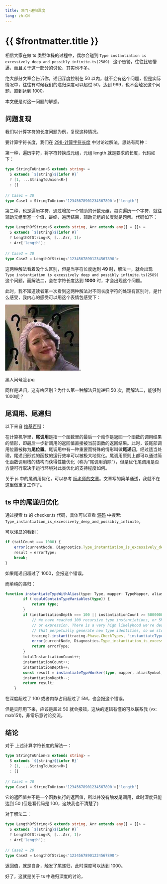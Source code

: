 ```yaml
---
title: 冷门-递归深度
lang: zh-CN
---
```


# {{ $frontmatter.title }}

相信大家在做 ts 类型体操的过程中，偶尔会碰到 `Type instantiation is excessively deep and possibly infinite.ts(2589)
` 这个告警，往往比较懵逼，而且关于这一部分的讨论，其实也不多。

绝大部分文章会告诉你，递归深度控制在 50 以内，就不会有这个问题，但是实际情况中，往往有时候我们的递归深度可以超过 50，达到 999，也不会触发这个问题，直到达到 1000。

本文便是对这一问题的解惑。

## 问题复现

我们以计算字符的长度问题为例，复现这种情况。

要计算字符长度，我们在 [298-计算字符长度](/medium/298-计算字符的长度) 中讨论过解法，思路有两种：

第一种，遍历字符，将字符转换成元组，元组 length 就是要求的长度，代码如下：

```ts
type StringToUnion<S extends string> =
  S extends `${string}${infer R}`
  ? [1, ...StringToUnion<R>]
  : []

// Case1 = 20
type Case1 = StringToUnion<'12345678901234567890'>['length']
```

第二种，也是遍历字符，通过增加一个辅助的计数元组，每次遍历一个字符，就往辅助元组里塞一个值，最终，遍历结束，辅助元组的长度就是题解。代码如下：

```ts
type LengthOfString<S extends string, Arr extends any[] = []> =
  S extends `${string}${infer R}`
  ? LengthOfString<R, [...Arr, 1]>
  : Arr['length'];

// Case2 = 20
type Case2 = LengthOfString<'12345678901234567890'>
```

这两种解法看着没什么区别，但是当字符长度达到 **49** 时，解法一，就会出现 `Type instantiation is excessively deep and possibly infinite.ts(2589)` 这个问题，而解法二，会在字符长度达到 **1000** 时，才会出现这个问题。

此时，我不知道读者第一次看到这两种解法对不同长度字符的处理有区别时，是什么感受，我内心的感受可以用这个表情包感受下：

![img](../assets/what.jpeg)。

黑人问号脸.jpg

同样是递归，这有啥区别？为什么第一种解法只能递归 50 次，而解法二，能够到 1000呢？

## 尾调用、尾递归

以下来自 [维基百科](https://zh.wikipedia.org/wiki/%E5%B0%BE%E8%B0%83%E7%94%A8)：

在计算机学里，**尾调用**是指一个函数里的最后一个动作是返回一个函数的调用结果的情形，即最后一步新调用的返回值直接被当前函数的返回结果。此时，该尾部调用位置被称为**尾位置**。尾调用中有一种重要而特殊的情形叫做**尾递归**。经过适当处理，尾递归形式的函数的运行效率可以被极大地优化。尾调用原则上都可以通过简化函数调用栈的结构而获得性能优化（称为“尾调用消除”），但是优化尾调用是否方便可行取决于运行环境对此类优化的支持程度如何。

关于 js 中的尾调用优化，可以参考 [阮老师的文章](https://www.ruanyifeng.com/blog/2015/04/tail-call.html)。文章写的简单通透，我就不在这里做重复工作了。

## ts 中的尾递归优化

通过搜索 ts 的 checker.ts 代码，具体可以查看 [源码](https://raw.githubusercontent.com/microsoft/TypeScript/v5.0.4/src/compiler/checker.ts) 中搜索: `Type_instantiation_is_excessively_deep_and_possibly_infinite`。

可以浅显的看到：

```ts
if (tailCount === 1000) {
    error(currentNode, Diagnostics.Type_instantiation_is_excessively_deep_and_possibly_infinite);
    result = errorType;
    break;
}
```

如果尾递归超过了 1000，会报这个错误。

而单纯的递归：

```ts
function instantiateTypeWithAlias(type: Type, mapper: TypeMapper, aliasSymbol: Symbol | undefined, aliasTypeArguments: readonly Type[] | undefined): Type {
        if (!couldContainTypeVariables(type)) {
            return type;
        }
        if (instantiationDepth === 100 || instantiationCount >= 5000000) {
            // We have reached 100 recursive type instantiations, or 5M type instantiations caused by the same statement
            // or expression. There is a very high likelyhood we're dealing with a combination of infinite generic types
            // that perpetually generate new type identities, so we stop the recursion here by yielding the error type.
            tracing?.instant(tracing.Phase.CheckTypes, "instantiateType_DepthLimit", { typeId: type.id, instantiationDepth, instantiationCount });
            error(currentNode, Diagnostics.Type_instantiation_is_excessively_deep_and_possibly_infinite);
            return errorType;
        }
        totalInstantiationCount++;
        instantiationCount++;
        instantiationDepth++;
        const result = instantiateTypeWorker(type, mapper, aliasSymbol, aliasTypeArguments);
        instantiationDepth--;
        return result;
    }
```

在深度超过了 100 或者内存占用超过了 5M，也会报这个错误。

但是实际用下来，应该是超过 50 就会报错，这块的逻辑有懂的可以联系我 (vx: mxb151)，非常乐意讨论交流。

## 结论

对于 上述计算字符长度的解法一：

```ts
type StringToUnion<S extends string> =
  S extends `${string}${infer R}`
  ? [1, ...StringToUnion<R>]
  : []

// Case1 = 20
type Case1 = StringToUnion<'12345678901234567890'>['length']
```

它的返回值并不是一个函数执行的返回值，所以并没有触发尾调用，此时深度只能达到 50 (但是看代码是 100，这块我也不清楚了)

对于解法二：

```ts
type LengthOfString<S extends string, Arr extends any[] = []> =
  S extends `${string}${infer R}`
  ? LengthOfString<R, [...Arr, 1]>
  : Arr['length'];

// Case2 = 20
type Case2 = LengthOfString<'12345678901234567890'>
```

返回值，就是自身，触发了尾递归，此时深度可以达到 1000。

好了，这就是关于 ts 中递归深度的讨论，


